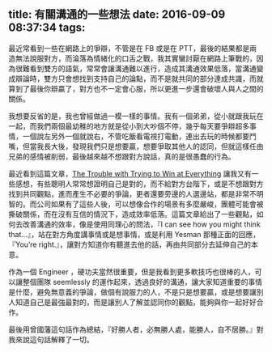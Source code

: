title: 有關溝通的一些想法
date: 2016-09-09 08:37:34
tags:
---

最近常看到一些在網路上的爭辯，不管是在 FB 或是在 PTT，最後的結果都是兩造無法說服對方，而淪落為情緒化的口舌之戰，我其實蠻討厭在網路上筆戰的，因為很難看到雙方的語氣，常常會讓溝通難以進行，造成其溝通效果低落，當溝通變成辯論時，雙方只會想找到支持自己的論點，而不是就共同的部分達成共識，而就算到了最後你辯贏了，對方也不一定會心服，所以更進一步還會破壞人與人之間的關係。

我想要反省的是，我也曾經做過一模一樣的事情。我有一個弟弟，從小就跟我玩在一起，而我們兩個最幼稚的地方就是從小到大吵個不停，幾乎每天要爭辯超多事情，一個說左另外一個就說右，不管吃飯看電視打電動，連出去玩的時候都要鬥嘴，但當我長大後，發現我們只是想要贏，想要爭取其他人的認同，但就這樣任由兄弟的感情被削弱，最後越來越不想跟對方說話，真的是很愚蠢的行為。

最近看到這篇文章，[The Trouble with Trying to Win at Everything](http://www.theeffectiveengineer.com/blog/winning-isnt-always-the-goal) 讓我又有一些感想，有些聰明人常常想證明自己是對的，而不給對方台階下，或是不想跟對方找到共同觀點，進而產生不必要的爭論，更者還要旁邊的人選邊站，都是非常不明智的。而公司如果有了這些人後，可以想像合作的場景有多麼嚴峻，團體可能會被撕破關係，而在沒有互信的情況下，造成效率低落。這篇文章給出了一些觀點，如何去改善溝通的效率，像是使用同理心的問法，『I can see how you might think that…』，站在對方角度講事情或是想事情，或是利用 Yesman 那種正面的回應，『You’re right.』，讓對方知道你有聽進去他的話，再由共同部分去延伸自己的本意。

作為一個 Engineer ，硬功夫當然很重要，但是我看到更多軟技巧也很棒的人，可以讓整個團隊 seemlessly 的運作起來，透過良好的溝通，讓大家知道重要的事情是什麼，避免無意義的爭論，做個有說服力的人，不是只是想要贏，或是想要讓別人知道自己是最強最對的，而是讓別人了解並認同你的觀點，能夠與你一起好好合作。

最後用曾國藩這句話作為總結，『好勝人者，必無勝人處，能勝人，自不居勝。』對我來說這句話解釋了一切。
